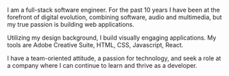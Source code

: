 I am a full-stack software engineer. For the past 10 years I have been at the forefront of digital evolution, combining software, audio and multimedia, but my true passion is building web applications. 

Utilizing my design background, I build visually engaging applications. My tools are Adobe Creative Suite, HTML, CSS, Javascript, React. 

I have a team-oriented attitude, a passion for technology, and seek a role at a company where I can continue to learn and thrive as a developer.

